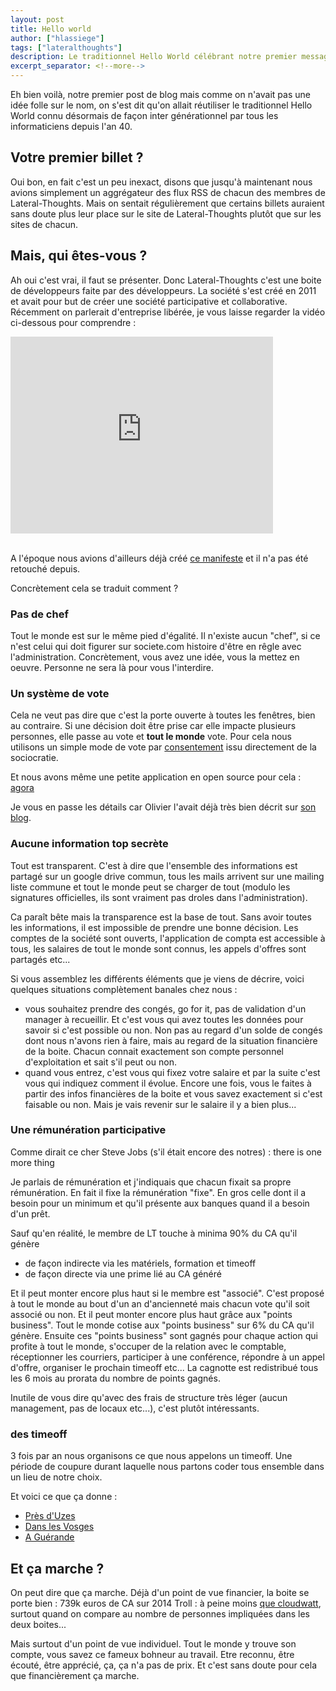 ```yaml
---
layout: post
title: Hello world
author: ["hlassiege"]
tags: ["lateralthoughts"]
description: Le traditionnel Hello World célébrant notre premier message de blog
excerpt_separator: <!--more-->
---
```


Eh bien voilà, notre premier post de blog mais comme on n'avait pas une idée folle sur le nom, on s'est dit qu'on allait réutiliser le traditionnel Hello World connu désormais de façon inter générationnel par tous les informaticiens depuis l'an 40.

<!--more-->

## Votre premier billet ?

Oui bon, en fait c'est un peu inexact, disons que jusqu'à maintenant nous avions simplement un aggrégateur des flux RSS de chacun des membres de Lateral-Thoughts. Mais on sentait régulièrement que certains billets auraient sans doute plus leur place sur le site de Lateral-Thoughts plutôt que sur les sites de chacun. 

## Mais, qui êtes-vous ?

Ah oui c'est vrai, il faut se présenter. 
Donc Lateral-Thoughts c'est une boite de développeurs faite par des développeurs. La société s'est créé en 2011 et avait pour but de créer une société participative et collaborative. Récemment on parlerait d'entreprise libérée, je vous laisse regarder la vidéo ci-dessous pour comprendre :

<div class="row">
    <div class="col-md-offset-3"> 
      <iframe width="420" height="315" src="http://www.youtube.com/embed/ZrAFpPbz7O4" frameborder="0" allowfullscreen></iframe>
    </div>
</div>  
<br/>

A l'époque nous avions d'ailleurs déjà créé [ce manifeste](http://www.lateral-thoughts.com/vision) et il n'a pas été retouché depuis. 

Concrètement cela se traduit comment ? 

### Pas de chef
Tout le monde est sur le même pied d'égalité. Il n'existe aucun "chef", si ce n'est celui qui doit figurer sur societe.com histoire d'être en rêgle avec l'administration. 
Concrètement, vous avez une idée, vous la mettez en oeuvre. Personne ne sera là pour vous l'interdire. 

### Un système de vote 
Cela ne veut pas dire que c'est la porte ouverte à toutes les fenêtres, bien au contraire. Si une décision doit être prise car elle impacte plusieurs personnes, elle passe au vote et __tout le monde__ vote. 
Pour cela nous utilisons un simple mode de vote par [consentement](http://fr.wikipedia.org/wiki/Sociocratie#La_prise_de_d.C3.A9cision_par_consentement) issu directement de la sociocratie. 

Et nous avons même une petite application en open source pour cela : [agora](https://github.com/LateralThoughts/lt-agora)

Je vous en passe les détails car Olivier l'avait déjà très bien décrit sur [son blog](https://ogirardot.wordpress.com/2012/12/16/agora-automatiser-la-democratie-dans-une-nossii/).

### Aucune information top secrète 
Tout est transparent. C'est à dire que l'ensemble des informations est partagé sur un google drive commun, tous les mails arrivent sur une mailing liste commune et tout le monde peut se charger de tout (modulo les signatures officielles, ils sont vraiment pas droles dans l'administration). 

Ca paraît bête mais la transparence est la base de tout. Sans avoir toutes les informations, il est impossible de prendre une bonne décision. Les comptes de la société sont ouverts, l'application de compta est accessible à tous, les salaires de tout le monde sont connus, les appels d'offres sont partagés etc... 

Si vous assemblez les différents éléments que je viens de décrire, voici quelques situations complètement banales chez nous :
- vous souhaitez prendre des congés, go for it, pas de validation d'un manager à recueillir. 
Et c'est vous qui avez toutes les données pour savoir si c'est possible ou non. Non pas au regard d'un solde de congés dont nous n'avons rien à faire, mais au regard de la situation financière de la boite. Chacun connait exactement son compte personnel d'exploitation et sait s'il peut ou non. 
- quand vous entrez, c'est vous qui fixez votre salaire et par la suite c'est vous qui indiquez comment il évolue. Encore une fois, vous le faites à partir des infos financières de la boite et vous savez exactement si c'est faisable ou non. Mais je vais revenir sur le salaire il y a bien plus...

### Une rémunération participative
Comme dirait ce cher Steve Jobs (s'il était encore des notres) : there is one more thing

Je parlais de rémunération et j'indiquais que chacun fixait sa propre rémunération. En fait il fixe la rémunération "fixe". En gros celle dont il a besoin pour un minimum et qu'il présente aux banques quand il a besoin d'un prêt.

Sauf qu'en réalité, le membre de LT touche à minima 90% du CA qu'il génère
- de façon indirecte via les matériels, formation et timeoff 
- de façon directe via une prime lié au CA généré

Et il peut monter encore plus haut si le membre est "associé". C'est proposé à tout le monde au bout d'un an d'ancienneté mais chacun vote qu'il soit associé ou non. 
Et il peut monter encore plus haut grâce aux "points business". 
Tout le monde cotise aux "points business" sur 6% du CA qu'il génère. Ensuite ces "points business" sont gagnés pour chaque action qui profite à tout le monde, s'occuper de la relation avec le comptable, réceptionner les courriers, participer à une conférence, répondre à un appel d'offre, organiser le prochain timeoff etc... 
La cagnotte est redistribué tous les 6 mois au prorata du nombre de points gagnés.

Inutile de vous dire qu'avec des frais de structure très léger (aucun management, pas de locaux etc...), c'est plutôt intéressants.

### des timeoff

3 fois par an nous organisons ce que nous appelons un timeoff. Une période de coupure durant laquelle nous partons coder tous ensemble dans un lieu de notre choix. 

Et voici ce que ça donne : 

- [Près d'Uzes](https://ogirardot.wordpress.com/2014/04/14/timeoff-2014-lateral-thoughts/) 
- [Dans les Vosges](http://www.eventuallycoding.com/index.php/on-devrait-toujours-travailler-comme-ca-bis/)
- [A Guérande](https://ogirardot.wordpress.com/2012/09/13/on-devrait-toujours-travailler-comme-ca-hackatonlt/)

## Et ça marche ?

On peut dire que ça marche. Déjà d'un point de vue financier, la boite se porte bien : 739k euros de CA sur 2014 
Troll : à peine moins [que cloudwatt](http://www.informatiquenews.fr/bilan-accablant-numergy-cloudwatt-22174), surtout quand on compare au nombre de personnes impliquées dans les deux boites...

Mais surtout d'un point de vue individuel. Tout le monde y trouve son compte, vous savez ce fameux bohneur au travail. Etre reconnu, être écouté, être apprécié, ça, ça n'a pas de prix. 
Et c'est sans doute pour cela que financièrement ça marche.









